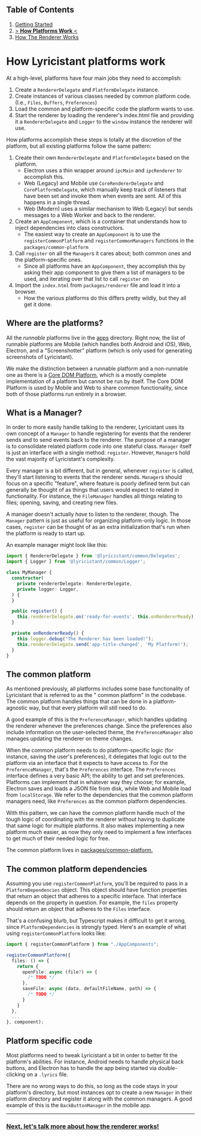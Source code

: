 ## Table of Contents

1. [Getting Started](1-getting_started.md)
2. [> **How Platforms Work** <](2-how_platforms_work.md)
3. [How The Renderer Works](3-how_the_renderer_works.md)

# How Lyricistant platforms work

At a high-level, platforms have four main jobs they need to accomplish:

1. Create a `RendererDelegate` and `PlatformDelegate` instance.
2. Create instances of various classes needed by common platform code. (I.e., `Files`, `Buffers`, `Preferences`)
3. Load the common and platform-specific code the platform wants to use.
4. Start the renderer by loading the renderer's index.html file and providing it a `RendererDelegate` and `Logger` to
   the `window` instance the renderer will use.

How platforms accomplish these steps is totally at the discretion of the platform, but all existing platforms follow the
same pattern:

1. Create their own `RendererDelegate` and `PlatformDelegate` based on the platform.
    - Electron uses a thin wrapper around `ipcMain` and `ipcRenderer` to accomplish this.
    - Web (Legacy) and Mobile use `CoreRendererDelegate` and `CorePlatformDelegate`, which manually keep track of
      listeners that have been set and invoke them when events are sent. All of this happens in a single thread.
    - Web (Modern) uses a similar mechanism to Web (Legacy) but sends messages to a Web Worker and back to the renderer.
2. Create an `AppComponent`, which is a container that understands how to inject dependencies into class constructors.
    - The easiest way to create an `AppComponent` is to use the `registerCommonPlatform` and `registerCommonManagers`
      functions in the `packages/common-platform`
3. Call `register` on all the `Manager`s it cares about; both common ones and the platform-specific ones.
    - Since all platforms have an `AppComponent`, they accomplish this by asking their app component to give them a list
      of managers to be used, and iterating over that list to call `register` on
4. Import the `index.html` from `packages/renderer` file and load it into a browser.
    - How the various platforms do this differs pretty wildly, but they all get it done.

## Where are the platforms?

All the _runnable_ platforms live in the [apps](../apps/) directory. Right now, the list of runnable platforms are
Mobile (which handles both Android and iOS), Web, Electron, and a "Screenshotter" platform (which is only used for
generating screenshots of Lyricistant).

We make the distinction between a runnable platform and a non-runnable one as there is
a [Core DOM Platform](../packages/core-dom-platform), which is a mostly complete implementation of a platform but cannot
be run by itself. The Core DOM Platform is used by Mobile and Web to share common functionality, since both of those
platforms run entirely in a browser.

## What is a Manager?

In order to more easily handle talking to the renderer, Lyricistant uses its own concept of a `Manager` to handle
registering for events that the renderer sends and to send events back to the renderer. The purpose of a manager is to
consolidate related platform code into one stateful class. `Manager` itself is just an interface with a single
method: `register`. However, `Manager`s hold the vast majority of Lyricistant's complexity.

Every manager is a bit different, but in general, whenever `register` is called, they'll start listening to events that
the renderer sends. `Manager`s should focus on a specific "feature", where feature is poorly defined term but can
generally be thought of as things that users would expect to related in functionality. For instance, the `FileManager`
handles all things relating to files; opening, saving, and creating new files.

A manager doesn't actually _have_ to listen to the renderer, though. The `Manager` pattern is just as useful for
organizing platform-only logic. In those cases, `register` can be thought of as an extra initialization that's run when
the platform is ready to start up.

An example manager might look like this:

```typescript
import { RendererDelegate } from '@lyricistant/common/Delegates';
import { Logger } from '@lyricistant/common/Logger';

class MyManager {
  constructor(
    private rendererDelegate: RendererDelegate,
    private logger: Logger,
  ) {
  }

  public register() {
    this.rendererDelegate.on('ready-for-events', this.onRendererReady);
  }

  private onRendererReady() {
    this.logger.debug("The Renderer has been loaded!");
    this.rendererDelegate.send('app-title-changed', 'My Platform!');
  }
}
```

## The common platform

As mentioned previously, all platforms includes some base functionality of Lyricistant that is referred to as the "
common platform" in the codebase. The common platform handles things that can be done in a platform-agnostic way, but
that every platform will still need to do.

A good example of this is the `PreferenceManager`, which handles updating the renderer whenever the preferences change.
Since the preferences also include information on the user-selected theme, the `PreferenceManager` also manages updating
the renderer on theme changes.

When the common platform needs to do platform-specific logic (for instance, saving the user's preferences), it delegates
that logic out to the platform via an interface that it expects to have access to. For the `PreferenceManager`, that's
the `Preferences` interface. The `Preferences` interface defines a very basic API; the ability to get and set
preferences. Platforms can implement that in whatever way they choose; for example, Electron saves and loads a JSON file
from disk, while Web and Mobile load from `localStorage`. We refer to the dependencies that the common platform managers
need, like `Preferences` as the common platform dependencies.

With this pattern, we can have the common platform handle much of the tough logic of coordinating with the renderer
without having to duplicate that same logic for multiple platforms. It also makes implementing a new platform much
easier, as now they only need to implement a few interfaces to get much of their needed logic for free.

The common platform lives in [packages/common-platform.](../packages/common-platform)

## The common platform dependencies

Assuming you use `registerCommonPlatform`, you'll be required to pass in a `PlatformDependencies` object. This object
should have function properties that return an object that adheres to a specific interface. That interface depends on
the property in question. For example, the `files` property should return an object that adheres to the `Files`
interface.

That's a confusing blurb, but Typescript makes it difficult to get it wrong, since `PlatformDependencies` is strongly
typed. Here's an example of what using `registerCommonPlatform` looks like:

```typescript
import { registerCommonPlatform } from "./AppComponents";

registerCommonPlatform({
  files: () => {
    return {
      openFile: async (file?) => {
        /* TODO */
      },
      saveFile: async (data, defaultFileName, path) => {
        /* TODO */
      }
    }
  },
  ...
}, component);
```

## Platform specific code

Most platforms need to tweak Lyricistant a bit in order to better fit the platform's abilities. For instance, Android
needs to handle physical back buttons, and Electron has to handle the app being started via double-clicking on
a `.lyrics` file.

There are no wrong ways to do this, so long as the code stays in your platform's directory, but most instances opt to
create a new `Manager` in their platform directory and register it along with the common managers. A good example of
this is the `BackButtonManager` in the mobile app.

---

### [Next, let's talk more about how the renderer works!](3-how_the_renderer_works.md)

